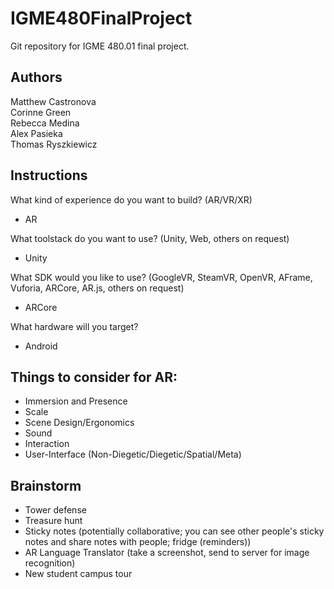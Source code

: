 # IGME480FinalProject
Git repository for IGME 480.01 final project.

## Authors
Matthew Castronova  
Corinne Green  
Rebecca Medina  
Alex Pasieka  
Thomas Ryszkiewicz  

## Instructions
What kind of experience do you want to build? (AR/VR/XR)  
- AR  

What toolstack do you want to use? (Unity, Web, others on request)  
- Unity  

What SDK would you like to use? (GoogleVR, SteamVR, OpenVR, AFrame, Vuforia, ARCore, AR.js, others on request)  
- ARCore  

What hardware will you target?  
- Android  

## Things to consider for AR:
- Immersion and Presence  
- Scale  
- Scene Design/Ergonomics  
- Sound  
- Interaction  
- User-Interface (Non-Diegetic/Diegetic/Spatial/Meta)  

## Brainstorm
- Tower defense
- Treasure hunt
- Sticky notes (potentially collaborative; you can see other people's sticky notes and share notes with people; fridge (reminders))
- AR Language Translator (take a screenshot, send to server for image recognition)
- New student campus tour  
